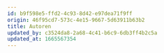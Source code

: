 ```yaml
---
id: b9f598e5-ffd2-4c93-8d42-e97dea71f9ff
origin: 46f95cd7-573c-4e15-9667-5d63911b63b2
title: Autoren
updated_by: c3524da8-2a68-4c41-b6c9-6db3ff4b2c5a
updated_at: 1665567354
---
```

